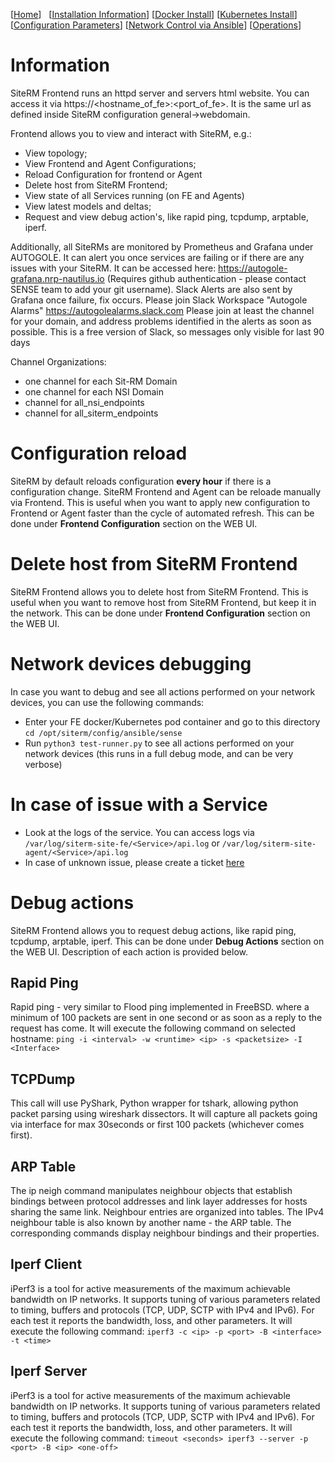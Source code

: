 [[Home](index.md)]   [[Installation Information](Installation.md)] [[Docker Install](DockerInstallation.md)] [[Kubernetes Install](KubernetesInstallation.md)] [[Configuration Parameters](Configuration.md)] [[Network Control via Ansible](NetControlAnsible.md)] [[Operations](Operations.md)]

# Information

SiteRM Frontend runs an httpd server and servers html website. You can access it via https://<hostname_of_fe>:<port_of_fe>. It is the same url as defined inside SiteRM configuration general->webdomain.

Frontend allows you to view and interact with SiteRM, e.g.:
* View topology;
* View Frontend and Agent Configurations;
* Reload Configuration for frontend or Agent
* Delete host from SiteRM Frontend;
* View state of all Services running (on FE and Agents)
* View latest models and deltas;
* Request and view debug action's, like rapid ping, tcpdump, arptable, iperf.

Additionally, all SiteRMs are monitored by Prometheus and Grafana under AUTOGOLE. It can alert you once services are failing or if there are any issues with your SiteRM. It can be accessed here: https://autogole-grafana.nrp-nautilus.io (Requires github authentication - please contact SENSE team to add your git username). Slack Alerts are also sent by Grafana once failure, fix occurs.
Please join Slack Workspace "Autogole Alarms" https://autogolealarms.slack.com Please join at least the channel for your domain, and address problems identified in the alerts as soon as possible. This is a free version of Slack, so messages only visible for last 90 days

Channel Organizations:
* one channel for each Sit-RM Domain
* one channel for each NSI Domain
* channel for all_nsi_endpoints
* channel for all_siterm_endpoints


# Configuration reload

SiteRM by default reloads configuration **every hour** if there is a configuration change.
SiteRM Frontend and Agent can be reloade manually via Frontend. This is useful when you want to apply new configuration to Frontend or Agent faster than the cycle of automated refresh.
This can be done under **Frontend Configuration** section on the WEB UI.

# Delete host from SiteRM Frontend

SiteRM Frontend allows you to delete host from SiteRM Frontend. This is useful when you want to remove host from SiteRM Frontend, but keep it in the network. This can be done under **Frontend Configuration** section on the WEB UI.

# Network devices debugging

In case you want to debug and see all actions performed on your network devices, you can use the following commands:
* Enter your FE docker/Kubernetes pod container and go to this directory `cd /opt/siterm/config/ansible/sense`
* Run `python3 test-runner.py` to see all actions performed on your network devices (this runs in a full debug mode, and can be very verbose)

# In case of issue with a Service
* Look at the logs of the service. You can access logs via `/var/log/siterm-site-fe/<Service>/api.log` or `/var/log/siterm-site-agent/<Service>/api.log`
* In case of unknown issue, please create a ticket [here](https://github.com/sdn-sense/siterm)

# Debug actions

SiteRM Frontend allows you to request debug actions, like rapid ping, tcpdump, arptable, iperf. This can be done under **Debug Actions** section on the WEB UI. Description of each action is provided below.
## Rapid Ping
Rapid ping - very similar to Flood ping implemented in FreeBSD. where a minimum of 100 packets are sent in one second or as soon as a reply to the request has come.
It will execute the following command on selected hostname: `ping -i <interval> -w <runtime> <ip> -s <packetsize> -I <Interface>`

## TCPDump
This call will use PyShark, Python wrapper for tshark, allowing python packet parsing using wireshark dissectors. It will capture all packets going via interface for max 30seconds or first 100 packets (whichever comes first).

## ARP Table
The ip neigh command manipulates neighbour objects that establish bindings between protocol addresses and link layer addresses for hosts sharing the same link. Neighbour entries are organized into tables. The IPv4 neighbour table is also known by another name - the ARP table.
The corresponding commands display neighbour bindings and their properties.

## Iperf Client
iPerf3 is a tool for active measurements of the maximum achievable bandwidth on IP networks. It supports tuning of various parameters related to timing, buffers and protocols (TCP, UDP, SCTP with IPv4 and IPv6). For each test it reports the bandwidth, loss, and other parameters.
It will execute the following command: `iperf3 -c <ip> -p <port> -B <interface> -t <time>`

## Iperf Server
iPerf3 is a tool for active measurements of the maximum achievable bandwidth on IP networks. It supports tuning of various parameters related to timing, buffers and protocols (TCP, UDP, SCTP with IPv4 and IPv6). For each test it reports the bandwidth, loss, and other parameters.
It will execute the following command: `timeout <seconds> iperf3 --server -p <port> -B <ip> <one-off>`
